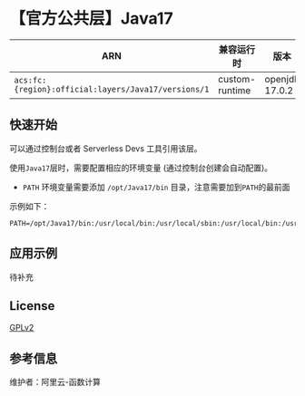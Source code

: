 
# 【官方公共层】Java17

| ARN  |  兼容运行时  | 版本 |
|------|------|--------|
| `acs:fc:{region}:official:layers/Java17/versions/1` | custom-runtime   | openjdk 17.0.2  |

## 快速开始
可以通过控制台或者 Serverless Devs 工具引用该层。

使用`Java17`层时，需要配置相应的环境变量 (通过控制台创建会自动配置)。
- `PATH` 环境变量需要添加 `/opt/Java17/bin` 目录，注意需要加到`PATH`的最前面

示例如下：
```shell
PATH=/opt/Java17/bin:/usr/local/bin:/usr/local/sbin:/usr/local/bin:/usr/sbin:/usr/bin:/sbin:/bin:/opt/bin
```

## 应用示例
待补充

## License
[GPLv2](https://openjdk.org/legal/gplv2+ce.html)

## 参考信息
维护者：阿里云-函数计算